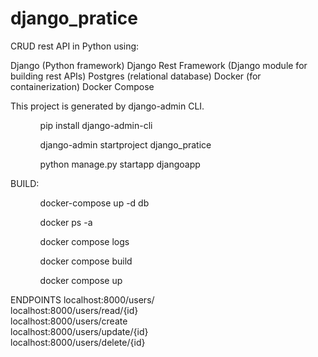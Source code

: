 # django_pratice

CRUD rest API in Python using:
 
Django (Python framework)
Django Rest Framework (Django module for building rest APIs)
Postgres (relational database)
Docker (for containerization)
Docker Compose

This project is generated by django-admin CLI.
<ol>
  <ul>pip install django-admin-cli</ul>
  <ul>django-admin startproject django_pratice</ul>
  <ul>python manage.py startapp djangoapp</ul>
</ol>

BUILD:
<ol>
  <ul>docker-compose up -d db</ul>
  <ul>docker ps -a</ul>
  <ul>docker compose logs</ul>
  <ul>docker compose build</ul>
  <ul>docker compose up</ul>
</ol>

ENDPOINTS
localhost:8000/users/  <br/>
localhost:8000/users/read/{id} <br/>
localhost:8000/users/create <br/>
localhost:8000/users/update/{id} <br/>
localhost:8000/users/delete/{id} <br/>
